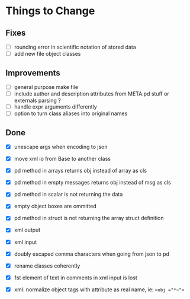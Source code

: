 # Things to Change

## Fixes

- [ ] rounding error in scientific notation of stored data
- [ ] add new file object classes

## Improvements

- [ ] general purpose make file
- [ ] include author and description attributes from META.pd stuff or externals parsing ?
- [ ] handle expr arguments differently
- [ ] option to turn class aliases into original names

## Done

- [X] unescape args when encoding to json
- [X] move xml io from Base to another class
- [X] pd method in arrays returns obj instead of array as cls
- [X] pd method in empty messages returns obj instead of msg as cls
- [X] pd method in scalar is not returning the data
- [X] empty object boxes are ommitted
- [X] pd method in struct is not returning the array struct definition
- [X] xml output
- [X] xml input
- [X] doubly escaped comma characters when going from json to pd
- [X] rename classes coherently
- [X] 1st element of text in comments in xml input is lost
- [X] xml: normalize object tags with attribute as real name, ie: `<obj ="*~">`
  